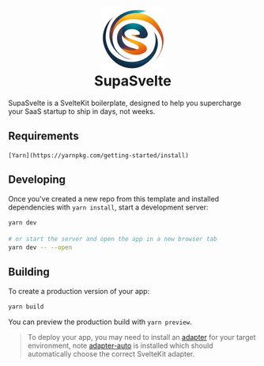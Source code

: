 <h1 align="center">
    <img src="./static/favicon.png" width="25%" alt="supakit logo">
    <br>
    SupaSvelte
</h1>

SupaSvelte is a SvelteKit boilerplate, designed to help you supercharge your SaaS startup to ship in days, not weeks.

## Requirements
    [Yarn](https://yarnpkg.com/getting-started/install)


## Developing

Once you've created a new repo from this template and installed dependencies with `yarn install`, start a development server:

```zsh
yarn dev

# or start the server and open the app in a new browser tab
yarn dev -- --open
```

## Building

To create a production version of your app:

```zsh
yarn build
```

You can preview the production build with `yarn preview`.

> To deploy your app, you may need to install an [adapter](https://kit.svelte.dev/docs/adapters) for your target environment, note [adapter-auto](https://github.com/sveltejs/kit/tree/main/packages/adapter-auto) is installed which should automatically choose the correct SvelteKit adapter.
